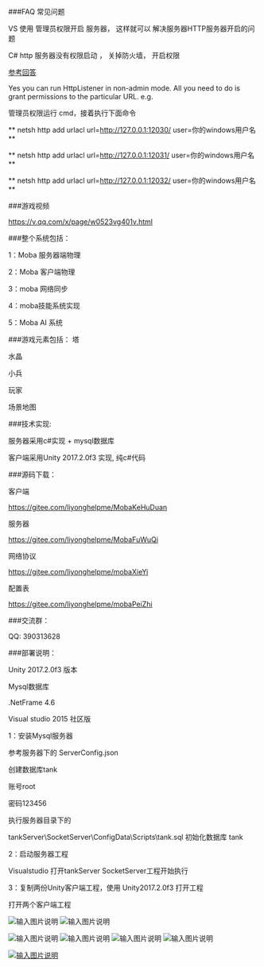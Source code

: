 ###FAQ 常见问题

VS 使用 管理员权限开启 服务器， 这样就可以 解决服务器HTTP服务器开启的问题


C# http 服务器没有权限启动 ， 关掉防火墙， 开启权限

[参考回答](https://stackoverflow.com/questions/4019466/httplistener-access-denied)

Yes you can run HttpListener in non-admin mode. All you need to do is grant permissions to the particular URL. e.g.

管理员权限运行 cmd，接着执行下面命令

 ** netsh http add urlacl url=http://127.0.0.1:12030/ user=你的windows用户名 **

** netsh http add urlacl url=http://127.0.0.1:12031/ user=你的windows用户名 **

** netsh http add urlacl url=http://127.0.0.1:12032/ user=你的windows用户名 **


###游戏视频

https://v.qq.com/x/page/w0523vg401v.html


###整个系统包括：

1：Moba 服务器端物理

2：Moba 客户端物理

3：moba 网络同步

4：moba技能系统实现

5：Moba AI 系统

###游戏元素包括：
塔

水晶

小兵

玩家

场景地图

###技术实现:

服务器采用c#实现 + mysql数据库

客户端采用Unity 2017.2.0f3 实现, 纯c#代码


###源码下载：

客户端

https://gitee.com/liyonghelpme/MobaKeHuDuan

服务器

https://gitee.com/liyonghelpme/MobaFuWuQi

网络协议

https://gitee.com/liyonghelpme/mobaXieYi

配置表

https://gitee.com/liyonghelpme/mobaPeiZhi


###交流群：

QQ: 390313628


###部署说明：

Unity 2017.2.0f3 版本

Mysql数据库

.NetFrame 4.6

Visual studio 2015 社区版



1：安装Mysql服务器

参考服务器下的 ServerConfig.json 

创建数据库tank

账号root

密码123456


执行服务器目录下的

tankServer\SocketServer\ConfigData\Scripts\tank.sql  初始化数据库 tank

2：启动服务器工程

Visualstudio 打开tankServer   SocketServer工程开始执行


3：复制两份Unity客户端工程，使用 Unity2017.2.0f3 打开工程

打开两个客户端工程


![输入图片说明](https://gitee.com/uploads/images/2017/1213/012809_032be703_11587.png "图片1.png")
![输入图片说明](https://gitee.com/uploads/images/2017/1213/012826_d27dead4_11587.png "图片2.png")

![输入图片说明](https://gitee.com/uploads/images/2017/1213/012843_c8c290f5_11587.png "图片3.png")
![输入图片说明](https://gitee.com/uploads/images/2017/1213/012851_de37ef70_11587.png "图片4.png")
![输入图片说明](https://gitee.com/uploads/images/2017/1213/012857_2fe2f862_11587.png "图片5.png")
![输入图片说明](https://gitee.com/uploads/images/2017/1213/012907_5208f91b_11587.png "图片6.png")

[![输入图片说明](https://gitee.com/uploads/images/2017/1213/075005_1d3e1cec_11587.png "QQ图片20171213074950.png")](https://v.qq.com/x/page/u05182pooi4.html)



